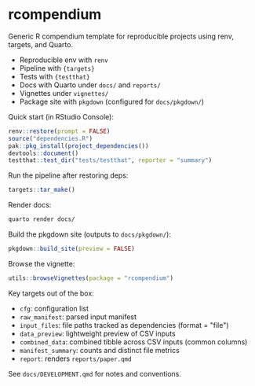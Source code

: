 # rcompendium

Generic R compendium template for reproducible projects using renv, targets, and Quarto.

- Reproducible env with `renv`
- Pipeline with `{targets}`
- Tests with `{testthat}`
- Docs with Quarto under `docs/` and `reports/`
 - Vignettes under `vignettes/`
 - Package site with `pkgdown` (configured for `docs/pkgdown/`)

Quick start (in RStudio Console):

```r
renv::restore(prompt = FALSE)
source("dependencies.R")
pak::pkg_install(project_dependencies())
devtools::document()
testthat::test_dir("tests/testthat", reporter = "summary")
```

Run the pipeline after restoring deps:

```r
targets::tar_make()
```

Render docs:

```bash
quarto render docs/
```

Build the pkgdown site (outputs to `docs/pkgdown/`):

```r
pkgdown::build_site(preview = FALSE)
```

Browse the vignette:

```r
utils::browseVignettes(package = "rcompendium")
```

Key targets out of the box:

- `cfg`: configuration list
- `raw_manifest`: parsed input manifest
- `input_files`: file paths tracked as dependencies (format = "file")
- `data_preview`: lightweight preview of CSV inputs
- `combined_data`: combined tibble across CSV inputs (common columns)
- `manifest_summary`: counts and distinct file metrics
- `report`: renders `reports/paper.qmd`

See `docs/DEVELOPMENT.qmd` for notes and conventions.
